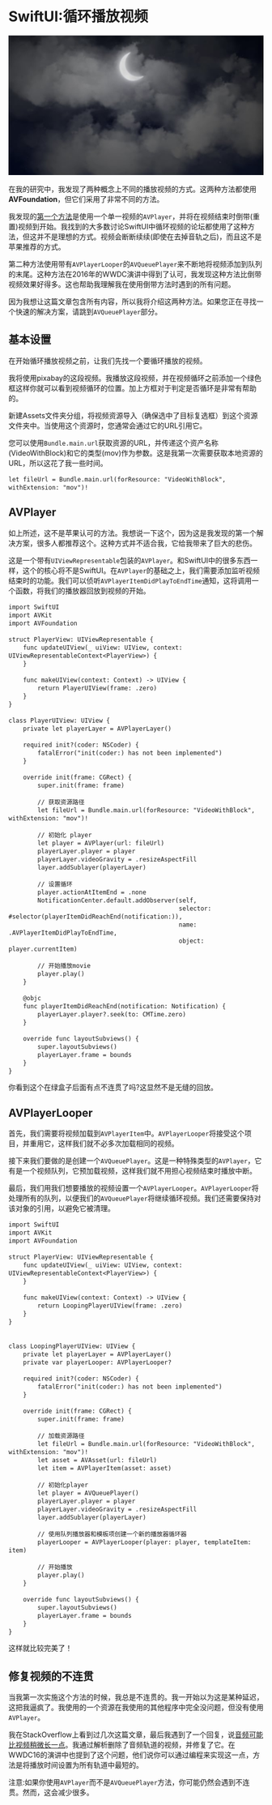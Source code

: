 # SwiftUI:循环播放视频

![cloud](./cloud.png)

在我的研究中，我发现了两种概念上不同的播放视频的方式。这两种方法都使用**AVFoundation**，但它们采用了非常不同的方法。

我发现的[第一个方法](https://stackoverflow.com/questions/59937756/in-swiftui-how-can-i-add-a-video-on-loop-as-a-fullscreen-background-image)是使用一个单一视频的`AVPlayer`，并将在视频结束时倒带(重置)视频到开始。我找到的大多数讨论SwiftUI中循环视频的论坛都使用了这种方法，但这并不是理想的方式。视频会断断续续(即使在去掉音轨之后)，而且这不是苹果推荐的方式。

第二种方法使用带有`AVPlayerLooper`的`AVQueuePlayer`来不断地将视频添加到队列的末尾。这种方法在2016年的WWDC演讲中得到了认可，我发现这种方法比倒带视频效果好得多。这也帮助我理解我在使用倒带方法时遇到的所有问题。

因为我想让这篇文章包含所有内容，所以我将介绍这两种方法。如果您正在寻找一个快速的解决方案，请跳到`AVQueuePlayer`部分。


## 基本设置

在开始循环播放视频之前，让我们先找一个要循环播放的视频。

我将使用pixabay的这段视频。我播放这段视频，并在视频循环之前添加一个绿色框这样你就可以看到视频循环的位置。加上方框对于判定是否循环是非常有帮助的。

新建Assets文件夹分组，将视频资源导入（确保选中了目标复选框）到这个资源文件夹中。当使用这个资源时，您通常会通过它的URL引用它。

您可以使用`Bundle.main.url`获取资源的URL，并传递这个资产名称(VideoWithBlock)和它的类型(mov)作为参数。这是我第一次需要获取本地资源的URL，所以这花了我一些时间。

```
let fileUrl = Bundle.main.url(forResource: "VideoWithBlock", withExtension: "mov")!
```

## AVPlayer

如上所述，这不是苹果认可的方法。我想说一下这个，因为这是我发现的第一个解决方案，很多人都推荐这个。这种方式并不适合我，它给我带来了巨大的悲伤。

这是一个带有`UIViewRepresentable`包装的`AVPlayer`。和SwiftUI中的很多东西一样，这个的核心将不是SwiftUI。在`AVPlayer`的基础之上，我们需要添加监听视频结束时的功能。我们可以侦听`AVPlayerItemDidPlayToEndTime`通知，这将调用一个函数，将我们的播放器回放到视频的开始。

```
import SwiftUI
import AVKit
import AVFoundation

struct PlayerView: UIViewRepresentable {
    func updateUIView(_ uiView: UIView, context: UIViewRepresentableContext<PlayerView>) {
    }

    func makeUIView(context: Context) -> UIView {
        return PlayerUIView(frame: .zero)
    }
}

class PlayerUIView: UIView {
    private let playerLayer = AVPlayerLayer()

    required init?(coder: NSCoder) {
        fatalError("init(coder:) has not been implemented")
    }

    override init(frame: CGRect) {
        super.init(frame: frame)

        // 获取资源路径
        let fileUrl = Bundle.main.url(forResource: "VideoWithBlock", withExtension: "mov")!
        
        // 初始化 player
        let player = AVPlayer(url: fileUrl)
        playerLayer.player = player
        playerLayer.videoGravity = .resizeAspectFill
        layer.addSublayer(playerLayer)
        
        // 设置循环
        player.actionAtItemEnd = .none
        NotificationCenter.default.addObserver(self,
                                               selector: #selector(playerItemDidReachEnd(notification:)),
                                               name: .AVPlayerItemDidPlayToEndTime,
                                               object: player.currentItem)

        // 开始播放movie
        player.play()
    }
    
    @objc
    func playerItemDidReachEnd(notification: Notification) {
        playerLayer.player?.seek(to: CMTime.zero)
    }

    override func layoutSubviews() {
        super.layoutSubviews()
        playerLayer.frame = bounds
    }
}
```

你看到这个在绿盒子后面有点不连贯了吗?这显然不是无缝的回放。

## AVPlayerLooper

首先，我们需要将视频加载到`AVPlayerItem`中。`AVPlayerLooper`将接受这个项目，并重用它，这样我们就不必多次加载相同的视频。

接下来我们要做的是创建一个`AVQueuePlayer`。这是一种特殊类型的`AVPlayer`，它有是一个视频队列，它预加载视频，这样我们就不用担心视频结束时播放中断。

最后，我们用我们想要播放的视频设置一个`AVPlayerLooper`。`AVPlayerLooper`将处理所有的队列，以便我们的`AVQueuePlayer`将继续循环视频。我们还需要保持对该对象的引用，以避免它被清理。

```
import SwiftUI
import AVKit
import AVFoundation

struct PlayerView: UIViewRepresentable {
    func updateUIView(_ uiView: UIView, context: UIViewRepresentableContext<PlayerView>) {
    }

    func makeUIView(context: Context) -> UIView {
        return LoopingPlayerUIView(frame: .zero)
    }
}


class LoopingPlayerUIView: UIView {
    private let playerLayer = AVPlayerLayer()
    private var playerLooper: AVPlayerLooper?

    required init?(coder: NSCoder) {
        fatalError("init(coder:) has not been implemented")
    }

    override init(frame: CGRect) {
        super.init(frame: frame)

        // 加载资源路径
        let fileUrl = Bundle.main.url(forResource: "VideoWithBlock", withExtension: "mov")!
        let asset = AVAsset(url: fileUrl)
        let item = AVPlayerItem(asset: asset)
        
        // 初始化player
        let player = AVQueuePlayer()
        playerLayer.player = player
        playerLayer.videoGravity = .resizeAspectFill
        layer.addSublayer(playerLayer)
         
        // 使用队列播放器和模板项创建一个新的播放器循环器
        playerLooper = AVPlayerLooper(player: player, templateItem: item)

        // 开始播放
        player.play()
    }

    override func layoutSubviews() {
        super.layoutSubviews()
        playerLayer.frame = bounds
    }
}
```

这样就比较完美了！

## 修复视频的不连贯

当我第一次实施这个方法的时候，我总是不连贯的。我一开始以为这是某种延迟，这把我逼疯了。我使用的一个资源在我使用的其他程序中完全没问题，但没有使用`AVPlayer`。

我在StackOverflow上看到过几次这篇文章，最后我遇到了一个回复，说[音频可能比视频稍微长一点](https://stackoverflow.com/questions/53876456/avplayerloop-not-seamlessly-looping-swift-4)。我通过解析删除了音频轨道的视频，并修复了它。在WWDC16的演讲中也提到了这个问题，他们说你可以通过编程来实现这一点，方法是将播放时间设置为所有轨道中最短的。

注意:如果你使用`AVPlayer`而不是`AVQueuePlayer`方法，你可能仍然会遇到不连贯。然而，这会减少很多。

<!--- https://schwiftyui.com/swiftui/playing-videos-on-a-loop-in-swiftui/ ---->

